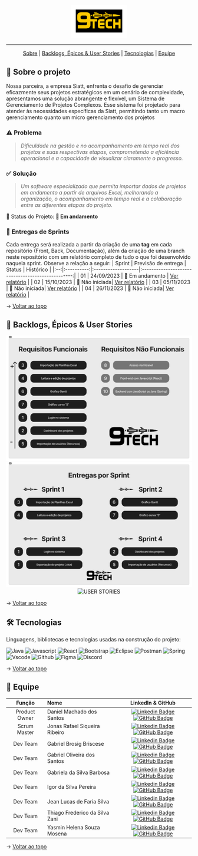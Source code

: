 <!--# nine-tech-documentation
Documentação do projeto "Nine Tech" (3º DSM - 2023, FATEC Profº Jessen Vidal - SJC)  Este é um comentário em Markdown -->

<p align="center">
      <img src="./img/logo 9 tech.png" alt="logo 9tech" width="150">
<hr>

<span id="topo">
<p align="center">
    <a href="#sobre">Sobre</a>  |
    <a href="#backlogs">Backlogs, Épicos & User Stories</a>  |
    <a href="#tecnologias">Tecnologias</a>  |
    <a href="#equipe">Equipe</a>
</p>

<span id="sobre">

## :bookmark_tabs: Sobre o projeto

Nossa parceira, a empresa Siatt, enfrenta o desafio de gerenciar eficazmente seus projetos estratégicos em um cenário de complexidade, apresentamos uma solução abrangente e flexível, um Sistema de Gerenciamento de Projetos Complexos. Esse sistema foi projetado para atender às necessidades específicas da Siatt, permitindo tanto um macro gerenciamento quanto um micro gerenciamento dos projetos

### :warning: Problema

> _Dificuldade na gestão e no acompanhamento em tempo real dos projetos e suas respectivas etapas, comprometendo a eficiência operacional e a capacidade de visualizar claramente o progresso._

### :white_check_mark: Solução

> _Um software especializado que permita importar dados de projetos em andamento a partir de arquivos Excel, melhorando a organização, o acompanhamento em tempo real e a colaboração entre as diferentes etapas do projeto._

<!-- > _Projeto baseado na metodologia ágil SCRUM, procurando desenvolver a Proatividade, Autonomia, Colaboração e Entrega de Resultados dos estudantes envolvidos_ -->

:pushpin: Status do Projeto: **🚧 Em andamento**

### 🏁 Entregas de Sprints

Cada entrega será realizada a partir da criação de uma **tag** em cada repositório (Front, Back, Documentação), além da criação de uma branch neste repositório com um relatório completo de tudo o que foi desenvolvido naquela sprint. Observe a relação a seguir:
| Sprint | Previsão de entrega | Status | Histórico |
|:--:|:----------:|:-------------------|:-------------------------------------------------:|
| 01 | 24/09/2023 | 🚧 Em andamento | [Ver relatório]() |
| 02 | 15/10/2023 | 🛑 Não iniciada| [Ver relatório]() |
| 03 | 05/11/2023 | 🛑 Não iniciada| [Ver relatório]() |
| 04 | 26/11/2023 | 🛑 Não iniciada| [Ver relatório]() |

<!--# ✔️ Concluída -->

→ [Voltar ao topo](#topo)

<span id="backlogs">

## :dart: Backlogs, Épicos & User Stories

<div align="center">
   <img src="./img/Backlog2 9tech.jpg" alt="PRODUCT BACKLOG" />
   <img src="./img/Sprints2 9tech.jpg" alt="SPRINT BACKLOG" />
   <img src="" alt="USER STORIES" />
</div>

→ [Voltar ao topo](#topo)

<span id="tecnologias">

## 🛠️ Tecnologias

Linguagens, bibliotecas e tecnologias usadas na construção do projeto:

<img src="https://img.shields.io/badge/Java-ED8B00?style=for-the-badge&logo=java&logoColor=white" alt="Java" />
<img src="https://img.shields.io/badge/JavaScript-323330?style=for-the-badge&logo=javascript&logoColor=F7DF1E" alt="Javascript" />
<img src="https://img.shields.io/badge/React-20232A?style=for-the-badge&logo=react&logoColor=61DAFB" alt="React" />
<img src="https://img.shields.io/badge/Bootstrap-563D7C?style=for-the-badge&logo=bootstrap&logoColor=white" alt="Bootstrap" />
<img src="https://img.shields.io/badge/Eclipse-FE7A16.svg?style=for-the-badge&logo=Eclipse&logoColor=white" alt="Eclipse">
<img src="https://img.shields.io/badge/Postman-FF6C37?style=for-the-badge&logo=postman&logoColor=white" alt="Postman">
<img src="https://img.shields.io/badge/spring-%236DB33F.svg?style=for-the-badge&logo=spring&logoColor=white" alt="Spring">
<img src="https://img.shields.io/badge/Visual%20Studio%20Code-0078d7.svg?style=for-the-badge&logo=visual-studio-code&logoColor=white" alt="Vscode">
<img src="https://img.shields.io/badge/github-%23121011.svg?style=for-the-badge&logo=github&logoColor=white" alt="Github">
<img src="https://img.shields.io/badge/figma-%23F24E1E.svg?style=for-the-badge&logo=figma&logoColor=white" alt="Figma" />
<img src="https://img.shields.io/badge/Discord-%235865F2.svg?style=for-the-badge&logo=discord&logoColor=white" alt="Discord" />

→ [Voltar ao topo](#topo)

<span id="equipe">

## :busts_in_silhouette: Equipe

|    Função     | Nome                           |                                                                                                                                                      LinkedIn & GitHub                                                                                                                                                      |
| :-----------: | :----------------------------- | :-------------------------------------------------------------------------------------------------------------------------------------------------------------------------------------------------------------------------------------------------------------------------------------------------------------------------: |
| Product Owner | Daniel Machado dos Santos      |                                  [![Linkedin Badge](https://img.shields.io/badge/Linkedin-blue?style=flat-square&logo=Linkedin&logoColor=white)]() [![GitHub Badge](https://img.shields.io/badge/GitHub-111217?style=flat-square&logo=github&logoColor=white)](https://github.com/dmssjk)                                   |
| Scrum Master  | Jonas Rafael Siqueira Ribeiro  |         [![Linkedin Badge](https://img.shields.io/badge/Linkedin-blue?style=flat-square&logo=Linkedin&logoColor=white)](https://www.linkedin.com/in/jonasrsribeiro/) [![GitHub Badge](https://img.shields.io/badge/GitHub-111217?style=flat-square&logo=github&logoColor=white)](https://github.com/jonasrsribeiro)         |
|   Dev Team    | Gabriel Brosig Briscese        |   [![Linkedin Badge](https://img.shields.io/badge/Linkedin-blue?style=flat-square&logo=Linkedin&logoColor=white)](https://www.linkedin.com/in/gabriel-brosig-briscese-344a5587/) [![GitHub Badge](https://img.shields.io/badge/GitHub-111217?style=flat-square&logo=github&logoColor=white)](https://github.com/Briscese)   |
|   Dev Team    | Gabriel Oliveira dos Santos    |  [![Linkedin Badge](https://img.shields.io/badge/Linkedin-blue?style=flat-square&logo=Linkedin&logoColor=white)](https://www.linkedin.com/in/gabriel-santos-6b46b7228/) [![GitHub Badge](https://img.shields.io/badge/GitHub-111217?style=flat-square&logo=github&logoColor=white)](https://github.com/dosantos-ogabriel)   |
|   Dev Team    | Gabriela da Silva Barbosa      |        [![Linkedin Badge](https://img.shields.io/badge/Linkedin-blue?style=flat-square&logo=Linkedin&logoColor=white)](https://www.linkedin.com/in/gabrieladsbarbosa) [![GitHub Badge](https://img.shields.io/badge/GitHub-111217?style=flat-square&logo=github&logoColor=white)](https://github.com/gabidsbarbosa)         |
|   Dev Team    | Igor da Silva Pereira          | [![Linkedin Badge](https://img.shields.io/badge/Linkedin-blue?style=flat-square&logo=Linkedin&logoColor=white)](https://www.linkedin.com/in/igor-da-silva-pereira-119794159/) [![GitHub Badge](https://img.shields.io/badge/GitHub-111217?style=flat-square&logo=github&logoColor=white)](https://github.com/igorpereira28) |
|   Dev Team    | Jean Lucas de Faria Silva      |         [![Linkedin Badge](https://img.shields.io/badge/Linkedin-blue?style=flat-square&logo=Linkedin&logoColor=white)](https://www.linkedin.com/in/jean-faria-5a4b201b9/) [![GitHub Badge](https://img.shields.io/badge/GitHub-111217?style=flat-square&logo=github&logoColor=white)](https://github.com/jeejinf)          |
|   Dev Team    | Thiago Frederico da Silva Zani |         [![Linkedin Badge](https://img.shields.io/badge/Linkedin-blue?style=flat-square&logo=Linkedin&logoColor=white)](https://www.linkedin.com/in/thiago-zani-1b8503249/) [![GitHub Badge](https://img.shields.io/badge/GitHub-111217?style=flat-square&logo=github&logoColor=white)](https://github.com/zani19)          |
|   Dev Team    | Yasmin Helena Souza Mosena     |     [![Linkedin Badge](https://img.shields.io/badge/Linkedin-blue?style=flat-square&logo=Linkedin&logoColor=white)](https://www.linkedin.com/in/yasmin-m%C3%B3sena-11b256249/) [![GitHub Badge](https://img.shields.io/badge/GitHub-111217?style=flat-square&logo=github&logoColor=white)](https://github.com/ymosena)      |

→ [Voltar ao topo](#topo)
